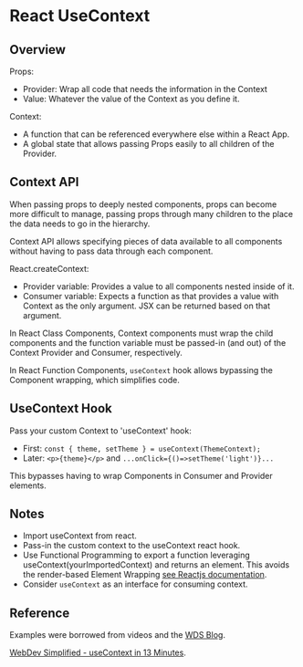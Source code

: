 # React UseContext

## Overview

Props:

- Provider: Wrap all code that needs the information in the Context
- Value: Whatever the value of the Context as you define it.

Context:

- A function that can be referenced everywhere else within a React App.
- A global state that allows passing Props easily to all children of the Provider.

## Context API

When passing props to deeply nested components, props can become more difficult to manage, passing props through many children to the place the data needs to go in the hierarchy.

Context API allows specifying pieces of data available to all components without having to pass data through each component.

React.createContext:

- Provider variable: Provides a value to all components nested inside of it.
- Consumer variable: Expects a function as that provides a value with Context as the only argument. JSX can be returned based on that argument.

In React Class Components, Context components must wrap the child components and the function variable must be passed-in (and out) of the Context Provider and Consumer, respectively.

In React Function Components, `useContext` hook allows bypassing the Component wrapping, which simplifies code.

## UseContext Hook

Pass your custom Context to 'useContext' hook:

- First: `const { theme, setTheme } = useContext(ThemeContext);`
- Later: `<p>{theme}</p>` and `...onClick={()=>setTheme('light')}...`

This bypasses having to wrap Components in Consumer and Provider elements.

## Notes

- Import useContext from react.
- Pass-in the custom context to the useContext react hook.
- Use Functional Programming to export a function leveraging useContext(yourImportedContext) and returns an element. This avoids the render-based Element Wrapping [see Reactjs documentation](https://reactjs.org/docs/legacy-context.html#referencing-context-in-stateless-function-components).
- Consider `useContext` as an interface for consuming context.

## Reference

Examples were borrowed from videos and the [WDS Blog](https://blog.webdevsimplified.com/2020-06/use-context/).

[WebDev Simplified - useContext in 13 Minutes](https://www.youtube.com/watch?v=PKwu15ldZ7k&ab_channel=WebDevSimplified).
